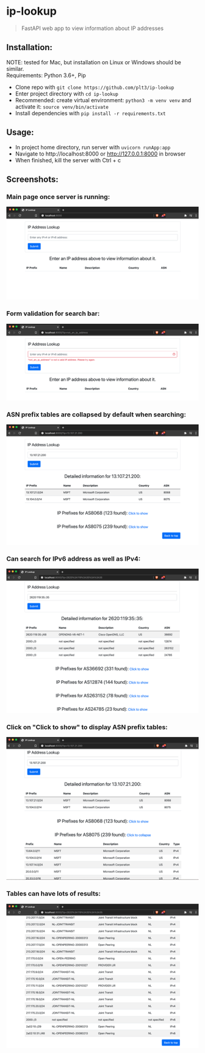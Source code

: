 # ip-lookup
> FastAPI web app to view information about IP addresses

## Installation:
NOTE: tested for Mac, but installation on Linux or Windows should be similar.   
Requirements: Python 3.6+, Pip
- Clone repo with `git clone https://github.com/plt3/ip-lookup`
- Enter project directory with `cd ip-lookup`
- Recommended: create virtual environment: `python3 -m venv venv` and activate it: `source venv/bin/activate`
- Install dependencies with `pip install -r requirements.txt`

## Usage:
- In project home directory, run server with `uvicorn runApp:app`
- Navigate to http://localhost:8000 or http://127.0.0.1:8000 in browser
- When finished, kill the server with Ctrl + c

## Screenshots:
### Main page once server is running:
![web app home page](images/homePage.png)
### Form validation for search bar:
![web app form validation](images/formValidation.png)
### ASN prefix tables are collapsed by default when searching:
![web app IPv4 search](images/ipv4Search.png)
### Can search for IPv6 address as well as IPv4:
![web app IPv6 search](images/ipv6Search.png)
### Click on "Click to show" to display ASN prefix tables:
![web app IPv4 results](images/ipv4Results.png)
### Tables can have lots of results:
![web app IPv6 results](images/ipv6Results.png)

